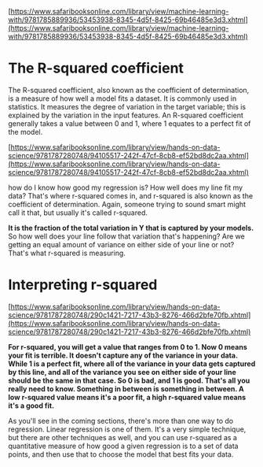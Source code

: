 [https://www.safaribooksonline.com/library/view/machine-learning-with/9781785889936/53453938-8345-4d5f-8425-69b46485e3d3.xhtml](https://www.safaribooksonline.com/library/view/machine-learning-with/9781785889936/53453938-8345-4d5f-8425-69b46485e3d3.xhtml)

# The R-squared coefficient

The R-squared coefficient, also known as the coefficient of determination, is a measure of how well a model fits a dataset. It is commonly used in statistics. It measures the degree of variation in the target variable; this is explained by the variation in the input features. An R-squared coefficient generally takes a value between 0 and 1, where 1 equates to a perfect fit of the model.

[https://www.safaribooksonline.com/library/view/hands-on-data-science/9781787280748/94105517-242f-47cf-8cb8-ef52bd8dc2aa.xhtml](https://www.safaribooksonline.com/library/view/hands-on-data-science/9781787280748/94105517-242f-47cf-8cb8-ef52bd8dc2aa.xhtml)

how do I know how good my regression is? How well does my line fit my data? That's where r-squared comes in, and r-squared is also known as the coefficient of determination. Again, someone trying to sound smart might call it that, but usually it's called r-squared.

**It is the fraction of the total variation in Y that is captured by your models.** So how well does your line follow that variation that's happening? Are we getting an equal amount of variance on either side of your line or not? That's what r-squared is measuring.

# Interpreting r-squared

[https://www.safaribooksonline.com/library/view/hands-on-data-science/9781787280748/290c1421-7217-43b3-8276-466d2bfe70fb.xhtml](https://www.safaribooksonline.com/library/view/hands-on-data-science/9781787280748/290c1421-7217-43b3-8276-466d2bfe70fb.xhtml)

**For r-squared, you will get a value that ranges from 0 to 1. Now 0 means your fit is terrible. It doesn't capture any of the variance in your data. While 1 is a perfect fit, where all of the variance in your data gets captured by this line, and all of the variance you see on either side of your line should be the same in that case. So 0 is bad, and 1 is good. That's all you really need to know. Something in between is something in between. A low r-squared value means it's a poor fit, a high r-squared value means it's a good fit.**

As you'll see in the coming sections, there's more than one way to do regression. Linear regression is one of them. It's a very simple technique, but there are other techniques as well, and you can use r-squared as a quantitative measure of how good a given regression is to a set of data points, and then use that to choose the model that best fits your data.

